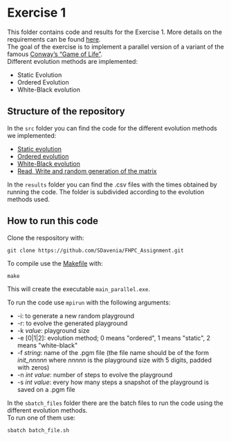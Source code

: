 # Exercise 1
This folder contains code and results for the Exercise 1. More details on the requirements can be found [here](https://github.com/Foundations-of-HPC/Foundations_of_HPC_2022/blob/main/Assignment/exercise1/Assignment_exercise1.pdf).\
The goal of the exercise is to implement a parallel version of a variant of the famous [Conway’s “Game of Life”](https://en.wikipedia.org/wiki/Conway%27s_Game_of_Life).\
Different evolution methods are implemented:
- Static Evolution
- Ordered Evolution
- White-Black evolution

## Structure of the repository
In the `src` folder you can find the code for the different evolution methods we implemented:
- [Static evolution](https://github.com/SDavenia/FHPC_Assignment/blob/main/Exercise1/src/evolve_static.c)
- [Ordered evolution](https://github.com/SDavenia/FHPC_Assignment/blob/main/Exercise1/src/evolve_ordered.c)
- [White-Black evolution](https://github.com/SDavenia/FHPC_Assignment/blob/main/Exercise1/src/black_white.c)
- [Read, Write and random generation of the matrix](https://github.com/SDavenia/FHPC_Assignment/blob/main/Exercise1/src/read_write_parallel.c)

In the `results` folder you can find the .csv files with the times obtained by running the code. The folder is subdivided according to the evolution methods used.

## How to run this code
Clone the respository with:
```
git clone https://github.com/SDavenia/FHPC_Assignment.git
```

To compile use the [Makefile](https://github.com/FilippoOlivo/Foundations_of_HPC_Assignment/blob/main/excercise1/Makefile) with:
```
make
```

This will create the executable `main_parallel.exe`.

To run the code use `mpirun` with the following arguments:
- -i: to generate a new random playground
- -r: to evolve the generated playground
- -k *value*: playground size
- -e [0|1|2]: evolution method; 0 means "ordered", 1 means "static", 2 means "white-black"
- -f *string*: name of the .pgm file (the file name should be of the form *init_nnnnn* where *nnnnn* is the playground size with 5 digits, padded with zeros)
- -n *int value*: number of steps to evolve the playground
- -s *int value*: every how many steps a snapshot of the playground is saved on a .pgm file

In the `sbatch_files` folder there are the batch files to run the code using the different evolution methods.\
To run one of them use:
```
sbatch batch_file.sh
```
